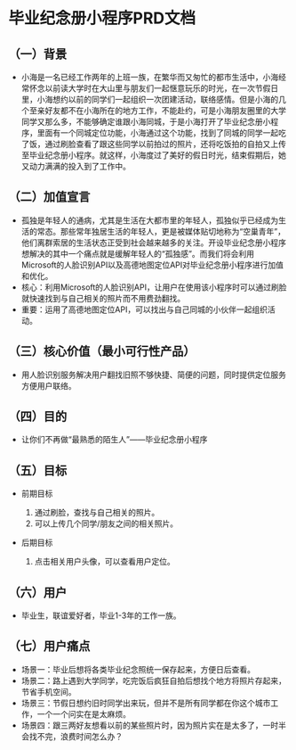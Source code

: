 # 毕业纪念册小程序PRD文档

## （一）背景
- 小海是一名已经工作两年的上班一族，在繁华而又匆忙的都市生活中，小海经常怀念以前读大学时在大山里与朋友们一起惬意玩乐的时光，在一次节假日里，小海想约以前的同学们一起组织一次团建活动，联络感情。但是小海的几个至亲好友都不在小海所在的地方工作，不能赴约，可是小海朋友圈里的大学同学又那么多，不能够确定谁跟小海同城，于是小海打开了毕业纪念册小程序，里面有一个同城定位功能，小海通过这个功能，找到了同城的同学一起吃了饭，通过刷脸查看了跟这些同学以前拍过的照片，还将吃饭拍的自拍又上传至毕业纪念册小程序。就这样，小海度过了美好的假日时光，结束假期后，她又动力满满的投入到了工作中。


## （二）加值宣言
- 孤独是年轻人的通病，尤其是生活在大都市里的年轻人，孤独似乎已经成为生活的常态。那些常年独居生活的年轻人，更是被媒体贴切地称为“空巢青年”，他们离群索居的生活状态正受到社会越来越多的关注。开设毕业纪念册小程序想解决的其中一个痛点就是缓解年轻人的“孤独感”。而我们将会利用Microsoft的人脸识别API以及高德地图定位API对毕业纪念册小程序进行加值和优化。
- 核心：利用Microsoft的人脸识别API，让用户在使用该小程序时可以通过刷脸就快速找到与自己相关的照片而不用费劲翻找。
- 重要：运用了高德地图定位API，可以找出与自己同城的小伙伴一起组织活动。


## （三）核心价值（最小可行性产品）
- 用人脸识别服务解决用户翻找旧照不够快捷、简便的问题，同时提供定位服务方便用户联络。


## （四）目的
- 让你们不再做“最熟悉的陌生人”——毕业纪念册小程序

## （五）目标
- 前期目标

  1. 通过刷脸，查找与自己相关的照片。
  2. 可以上传几个同学/朋友之间的相关照片。

- 后期目标
  1.  点击相关用户头像，可以查看用户定位。

## （六）用户
- 毕业生，联谊爱好者，毕业1-3年的工作一族。


## （七）用户痛点
- 场景一：毕业后想将各类毕业纪念照统一保存起来，方便日后查看。
- 场景二：路上遇到大学同学，吃完饭后疯狂自拍后想找个地方将照片存起来，节省手机空间。
- 场景三：节假日想约旧时同学出来玩，但并不是所有同学都在你这个城市工作，一个一个问实在是太麻烦。
- 场景四：跟三两好友想看以前的某些照片时，因为照片实在是太多了，一时半会找不完，浪费时间怎么办？
